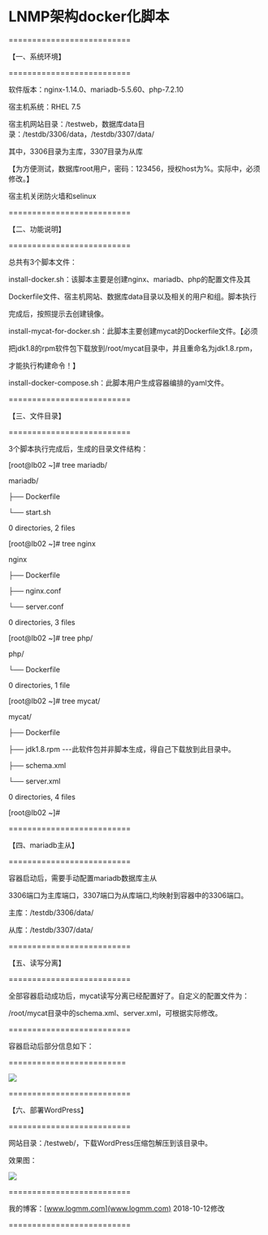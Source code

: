 
# LNMP架构docker化脚本

==========================

【一、系统环境】

==========================

软件版本：nginx-1.14.0、mariadb-5.5.60、php-7.2.10

宿主机系统：RHEL 7.5

宿主机网站目录：/testweb，数据库data目录：/testdb/3306/data，/testdb/3307/data/

其中，3306目录为主库，3307目录为从库

【为方便测试，数据库root用户，密码：123456，授权host为%。实际中，必须修改。】

宿主机关闭防火墙和selinux

==========================

【二、功能说明】

==========================

总共有3个脚本文件：

install-docker.sh：该脚本主要是创建nginx、mariadb、php的配置文件及其

Dockerfile文件、宿主机网站、数据库data目录以及相关的用户和组。脚本执行

完成后，按照提示去创建镜像。

install-mycat-for-docker.sh：此脚本主要创建mycat的Dockerfile文件。【必须

把jdk1.8的rpm软件包下载放到/root/mycat目录中，并且重命名为jdk1.8.rpm，

才能执行构建命令！】

install-docker-compose.sh：此脚本用户生成容器编排的yaml文件。

==========================

【三、文件目录】

==========================

3个脚本执行完成后，生成的目录文件结构：

[root@lb02 ~]# tree mariadb/

mariadb/

├── Dockerfile

└── start.sh

0 directories, 2 files

[root@lb02 ~]# tree nginx

nginx

├── Dockerfile

├── nginx.conf

└── server.conf

0 directories, 3 files

[root@lb02 ~]# tree php/

php/

└── Dockerfile

0 directories, 1 file


[root@lb02 ~]# tree mycat/

mycat/

├── Dockerfile

├── jdk1.8.rpm ---此软件包并非脚本生成，得自己下载放到此目录中。

├── schema.xml

└── server.xml

0 directories, 4 files

[root@lb02 ~]# 

==========================

【四、mariadb主从】

==========================

容器启动后，需要手动配置mariadb数据库主从

3306端口为主库端口，3307端口为从库端口,均映射到容器中的3306端口。

主库：/testdb/3306/data/

从库：/testdb/3307/data/

==========================

【五、读写分离】

==========================

全部容器启动成功后，mycat读写分离已经配置好了。自定义的配置文件为：

/root/mycat目录中的schema.xml、server.xml，可根据实际修改。

==========================

容器启动后部分信息如下：

=========================

![](https://i.imgur.com/Ln4rtmD.jpg)

==========================

【六、部署WordPress】

==========================

网站目录：/testweb/，下载WordPress压缩包解压到该目录中。


效果图：

![](https://i.imgur.com/G2G77Oi.jpg)

==========================

我的博客：[www.logmm.com](www.logmm.com)      2018-10-12修改

==========================
